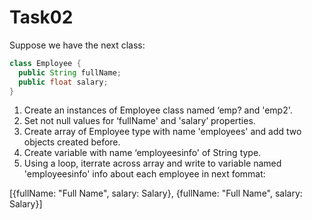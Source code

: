 # Task02

Suppose we have the next class:

```java
class Employee {
  public String fullName;
  public float salary;
}
```

1. Create an instances of Employee class named ‘emp? and 'emp2'.
2. Set not null values for ‘fullName' and 'salary’ properties.
3. Create array of Employee type with name 'employees' and add two objects created before.
4. Create variable with name ‘employeesinfo' of String type.
5. Using a loop, iterrate across array and write to variable named 'employeesinfo' info about each employee in next
fommat:

[{fullName: "Full Name", salary: Salary}, {fullName: "Full Name", salary: Salary}]
